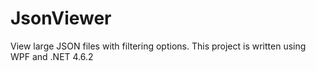 # JsonViewer
View large JSON files with filtering options.
This project is written using WPF and .NET 4.6.2
